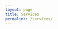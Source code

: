 ```yaml
---
layout: page
title: Services
permalink: /services/
---
```

<style>
html span {
	color: white;
	transition: transform 0.5s ease; /* Smooth transform transitions */
}

html span:hover {
	color: white;
	transform: scale(1.05); /* Makes the element 10% larger */
}

.navicon-button{
	background-color: black;
}
.navicon {
	background: white;
}

html #masthead {
  white-space: nowrap;
  border-bottom: 2px solid black;
  background-color: black;
}

</style>